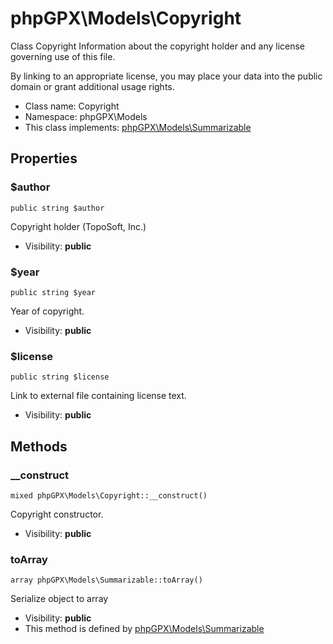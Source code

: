 phpGPX\Models\Copyright
===============

Class Copyright
Information about the copyright holder and any license governing use of this file.

By linking to an appropriate license, you may place your data into the public domain or grant additional usage rights.


* Class name: Copyright
* Namespace: phpGPX\Models
* This class implements: [phpGPX\Models\Summarizable](phpGPX-Models-Summarizable.md)




Properties
----------


### $author

    public string $author

Copyright holder (TopoSoft, Inc.)



* Visibility: **public**


### $year

    public string $year

Year of copyright.



* Visibility: **public**


### $license

    public string $license

Link to external file containing license text.



* Visibility: **public**


Methods
-------


### __construct

    mixed phpGPX\Models\Copyright::__construct()

Copyright constructor.



* Visibility: **public**




### toArray

    array phpGPX\Models\Summarizable::toArray()

Serialize object to array



* Visibility: **public**
* This method is defined by [phpGPX\Models\Summarizable](phpGPX-Models-Summarizable.md)



